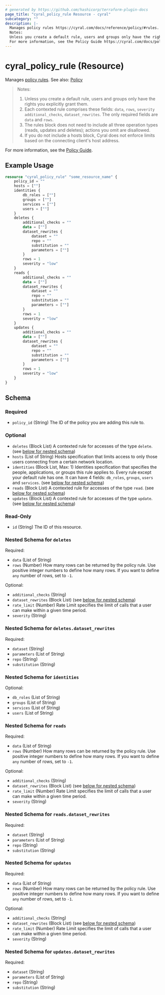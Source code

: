 ```yaml
---
# generated by https://github.com/hashicorp/terraform-plugin-docs
page_title: "cyral_policy_rule Resource - cyral"
subcategory: ""
description: |-
  Manages policy rules https://cyral.com/docs/reference/policy/#rules. See also: Policy ./policy.md
  Notes:
  Unless you create a default rule, users and groups only have the rights you explicitly grant them.Each contexted rule comprises these fields: data, rows, severity additional_checks, dataset_rewrites. The only required fields are data and rows.The rules block does not need to include all three operation types (reads, updates and deletes); actions you omit are disallowed.If you do not include a hosts block, Cyral does not enforce limits based on the connecting client's host address.
  For more information, see the Policy Guide https://cyral.com/docs/policy#the-rules-block-of-a-policy.
---
```


# cyral_policy_rule (Resource)

Manages [policy rules](https://cyral.com/docs/reference/policy/#rules). See also: [Policy](./policy.md)

> Notes:
>
> 1. Unless you create a default rule, users and groups only have the rights you explicitly grant them.
> 2. Each contexted rule comprises these fields: `data`, `rows`, `severity` `additional_checks`, `dataset_rewrites`. The only required fields are `data` and `rows`.
> 3. The rules block does not need to include all three operation types (reads, updates and deletes); actions you omit are disallowed.
> 4. If you do not include a hosts block, Cyral does not enforce limits based on the connecting client's host address.

For more information, see the [Policy Guide](https://cyral.com/docs/policy#the-rules-block-of-a-policy).

## Example Usage

```terraform
resource "cyral_policy_rule" "some_resource_name" {
    policy_id = ""
    hosts = [""]
    identities {
        db_roles = [""]
        groups = [""]
        services = [""]
        users = [""]
    }
    deletes {
        additional_checks = ""
        data = [""]
        dataset_rewrites {
            dataset = ""
            repo = ""
            substitution = ""
            parameters = [""]
        }
        rows = 1
        severity = "low"
    }
    reads {
        additional_checks = ""
        data = [""]
        dataset_rewrites {
            dataset = ""
            repo = ""
            substitution = ""
            parameters = [""]
        }
        rows = 1
        severity = "low"
    }
    updates {
        additional_checks = ""
        data = [""]
        dataset_rewrites {
            dataset = ""
            repo = ""
            substitution = ""
            parameters = [""]
        }
        rows = 1
        severity = "low"
    }
}
```

<!-- schema generated by tfplugindocs -->

## Schema

### Required

- `policy_id` (String) The ID of the policy you are adding this rule to.

### Optional

- `deletes` (Block List) A contexted rule for accesses of the type `delete`. (see [below for nested schema](#nestedblock--deletes))
- `hosts` (List of String) Hosts specification that limits access to only those users connecting from a certain network location.
- `identities` (Block List, Max: 1) Identities specification that specifies the people, applications, or groups this rule applies to. Every rule except your default rule has one. It can have 4 fields: `db_roles`, `groups`, `users` and `services`. (see [below for nested schema](#nestedblock--identities))
- `reads` (Block List) A contexted rule for accesses of the type `read`. (see [below for nested schema](#nestedblock--reads))
- `updates` (Block List) A contexted rule for accesses of the type `update`. (see [below for nested schema](#nestedblock--updates))

### Read-Only

- `id` (String) The ID of this resource.

<a id="nestedblock--deletes"></a>

### Nested Schema for `deletes`

Required:

- `data` (List of String)
- `rows` (Number) How many rows can be returned by the policy rule. Use positive integer numbers to define how many rows. If you want to define `any` number of rows, set to `-1`.

Optional:

- `additional_checks` (String)
- `dataset_rewrites` (Block List) (see [below for nested schema](#nestedblock--deletes--dataset_rewrites))
- `rate_limit` (Number) Rate Limit specifies the limit of calls that a user can make within a given time period.
- `severity` (String)

<a id="nestedblock--deletes--dataset_rewrites"></a>

### Nested Schema for `deletes.dataset_rewrites`

Required:

- `dataset` (String)
- `parameters` (List of String)
- `repo` (String)
- `substitution` (String)

<a id="nestedblock--identities"></a>

### Nested Schema for `identities`

Optional:

- `db_roles` (List of String)
- `groups` (List of String)
- `services` (List of String)
- `users` (List of String)

<a id="nestedblock--reads"></a>

### Nested Schema for `reads`

Required:

- `data` (List of String)
- `rows` (Number) How many rows can be returned by the policy rule. Use positive integer numbers to define how many rows. If you want to define `any` number of rows, set to `-1`.

Optional:

- `additional_checks` (String)
- `dataset_rewrites` (Block List) (see [below for nested schema](#nestedblock--reads--dataset_rewrites))
- `rate_limit` (Number) Rate Limit specifies the limit of calls that a user can make within a given time period.
- `severity` (String)

<a id="nestedblock--reads--dataset_rewrites"></a>

### Nested Schema for `reads.dataset_rewrites`

Required:

- `dataset` (String)
- `parameters` (List of String)
- `repo` (String)
- `substitution` (String)

<a id="nestedblock--updates"></a>

### Nested Schema for `updates`

Required:

- `data` (List of String)
- `rows` (Number) How many rows can be returned by the policy rule. Use positive integer numbers to define how many rows. If you want to define `any` number of rows, set to `-1`.

Optional:

- `additional_checks` (String)
- `dataset_rewrites` (Block List) (see [below for nested schema](#nestedblock--updates--dataset_rewrites))
- `rate_limit` (Number) Rate Limit specifies the limit of calls that a user can make within a given time period.
- `severity` (String)

<a id="nestedblock--updates--dataset_rewrites"></a>

### Nested Schema for `updates.dataset_rewrites`

Required:

- `dataset` (String)
- `parameters` (List of String)
- `repo` (String)
- `substitution` (String)
